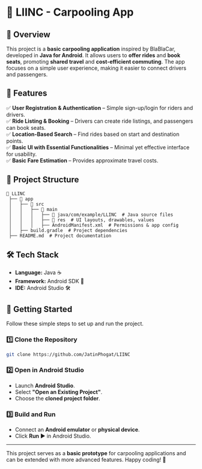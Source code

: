 # 🚗 LIINC - Carpooling App

## 📌 Overview
This project is a **basic carpooling application** inspired by BlaBlaCar, developed in **Java for Android**. It allows users to **offer rides** and **book seats**, promoting **shared travel** and **cost-efficient commuting**. The app focuses on a simple user experience, making it easier to connect drivers and passengers.

## 🎯 Features
✅ **User Registration & Authentication** – Simple sign-up/login for riders and drivers.  
✅ **Ride Listing & Booking** – Drivers can create ride listings, and passengers can book seats.  
✅ **Location-Based Search** – Find rides based on start and destination points.  
✅ **Basic UI with Essential Functionalities** – Minimal yet effective interface for usability.  
✅ **Basic Fare Estimation** – Provides approximate travel costs.

## 📂 Project Structure
```
📁 LLINC
 ├── 📂 app
 │   ├── 📂 src
 │   │   ├── 📂 main
 │   │   │   ├── 📂 java/com/example/LLINC  # Java source files
 │   │   │   ├── 📂 res  # UI layouts, drawables, values
 │   │   │   ├── AndroidManifest.xml  # Permissions & app config
 │   ├── build.gradle  # Project dependencies
 ├── README.md  # Project documentation
```

## 🛠️ Tech Stack
- **Language:** Java ☕
- **Framework:** Android SDK 📱
- **IDE:** Android Studio 🛠️

## 🚀 Getting Started
Follow these simple steps to set up and run the project.

### 1️⃣ Clone the Repository
```bash
git clone https://github.com/JatinPhogat/LIINC
```

### 2️⃣ Open in Android Studio
- Launch **Android Studio**.
- Select **"Open an Existing Project"**.
- Choose the **cloned project folder**.

### 3️⃣ Build and Run
- Connect an **Android emulator** or **physical device**.
- Click **Run ▶️** in Android Studio.

---
This project serves as a **basic prototype** for carpooling applications and can be extended with more advanced features. Happy coding! 🚀
